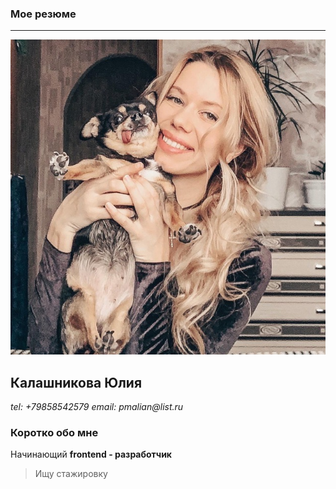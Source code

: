 ### Мое резюме 
***
![my photo](yu.jpg)
## Калашникова Юлия 
_tel: +79858542579_
_email: pmalian@list.ru_
### Коротко обо мне 
Начинающий __frontend - разработчик__

> Ищу стажировку
